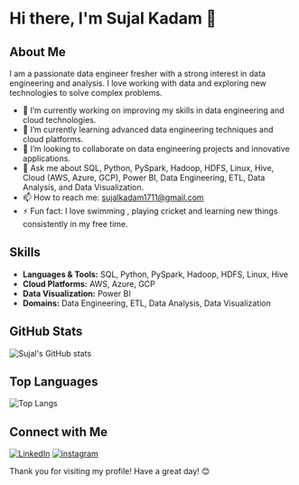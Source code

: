 # Hi there, I'm Sujal Kadam 👋

## About Me

I am a passionate data engineer fresher with a strong interest in data engineering and analysis. I love working with data and exploring new technologies to solve complex problems.

- 🔭 I’m currently working on improving my skills in data engineering and cloud technologies.
- 🌱 I’m currently learning advanced data engineering techniques and cloud platforms.
- 👯 I’m looking to collaborate on data engineering projects and innovative applications.
- 💬 Ask me about SQL, Python, PySpark, Hadoop, HDFS, Linux, Hive, Cloud (AWS, Azure, GCP), Power BI, Data Engineering, ETL, Data Analysis, and Data Visualization.
- 📫 How to reach me: sujalkadam1711@gmail.com
- ⚡ Fun fact: I love swimming , playing cricket and learning new things consistently in my free time.

## Skills

- **Languages & Tools:** SQL, Python, PySpark, Hadoop, HDFS, Linux, Hive
- **Cloud Platforms:** AWS, Azure, GCP
- **Data Visualization:** Power BI
- **Domains:** Data Engineering, ETL, Data Analysis, Data Visualization

## GitHub Stats

![Sujal's GitHub stats](https://github-readme-stats.vercel.app/api?username=Sujalkadam17&show_icons=true&theme=radical)

## Top Languages

![Top Langs](https://github-readme-stats.vercel.app/api/top-langs/?username=Sujalkadam17&layout=compact&theme=radical)

## Connect with Me

[![LinkedIn](https://img.shields.io/badge/LinkedIn-blue?style=flat&logo=linkedin)]((https://www.linkedin.com/in/sujal-kadam-2851a5261/))
[![instagram](https://img.shields.io/badge/Instagram-blue?style=flat&logo=instagram)]([https://twitter.com/Sujalkadam17](https://www.instagram.com/cadet_sujal_kadam/))

Thank you for visiting my profile! Have a great day! 😊
